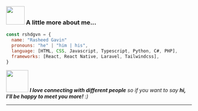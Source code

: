 
### <img src="https://media.giphy.com/media/VgCDAzcKvsR6OM0uWg/giphy.gif" width="50"> A little more about me...  

```javascript
const rshdgvn = {
  name: "Rasheed Gavin"
  pronouns: "he" | "him | his",
  language: [HTML, CSS, Javascript, Typescript, Python, C#, PHP],
  frameworks: [React, React Native, Laravel, Tailwindcss],
}
```

<img src="https://media.giphy.com/media/LnQjpWaON8nhr21vNW/giphy.gif" width="60"> <em><b>I love connecting with different people</b> so if you want to say <b>hi, I'll be happy to meet you more!</b> :)</em>

---
